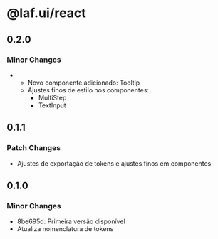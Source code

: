 # @laf.ui/react

## 0.2.0

### Minor Changes

- - Novo componente adicionado: Tooltip
  - Ajustes finos de estilo nos componentes:
    - MultiStep
    - TextInput

## 0.1.1

### Patch Changes

- Ajustes de exportação de tokens e ajustes finos em componentes

## 0.1.0

### Minor Changes

- 8be695d: Primeira versão disponível
- Atualiza nomenclatura de tokens
